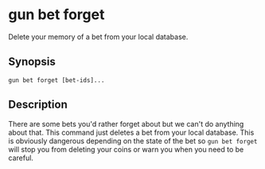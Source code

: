 # gun bet forget

Delete your memory of a bet from your local database.

## Synopsis

```
gun bet forget [bet-ids]...
```

## Description

There are some bets you'd rather forget about but we can't do anything about that.
This command just deletes a bet from your local database.
This is obviously dangerous depending on the state of the bet so `gun bet forget` will stop you from deleting your coins or warn you when you need to be careful.

